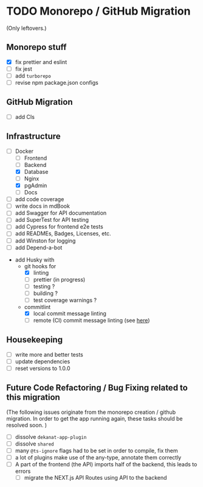 # TODO Monorepo / GitHub Migration

(Only leftovers.)

## Monorepo stuff

-   [x] fix prettier and eslint
-   [ ] fix jest
-   [ ] add `turborepo`
-   [ ] revise npm package.json configs

## GitHub Migration

-   [ ] add CIs

## Infrastructure

-   [ ] Docker
    -   [ ] Frontend
    -   [ ] Backend
    -   [x] Database
    -   [ ] Nginx
    -   [x] pgAdmin
    -   [ ] Docs
-   [ ] add code coverage
-   [ ] write docs in mdBook
-   [ ] add Swagger for API documentation
-   [ ] add SuperTest for API testing
-   [ ] add Cypress for frontend e2e tests
-   [ ] add READMEs, Badges, Licenses, etc.
-   [ ] add Winston for logging
-   [ ] add Depend-a-bot
-   add Husky with
    -   git hooks for
        -   [x] linting
        -   [ ] prettier (in progress)
        -   [ ] testing ?
        -   [ ] building ?
        -   [ ] test coverage warnings ?
    -   commitlint
        -   [x] local commit message linting
        -   [ ] remote (CI) commit message linting (see [here](https://commitlint.js.org/#/guides-ci-setup?id=github-actions))

## Housekeeping

-   [ ] write more and better tests
-   [ ] update dependencies
-   [ ] reset versions to 1.0.0

## Future Code Refactoring / Bug Fixing related to this migration

(The following issues originate from the monorepo creation / github migration. In order to get the app running again, these tasks should be resolved soon. )

-   [ ] dissolve `dekanat-app-plugin`
-   [ ] dissolve `shared`
-   [ ] many `@ts-ignore` flags had to be set in order to compile, fix them
-   [ ] a lot of plugins make use of the any-type, annotate them correctly
-   [ ] A part of the frontend (the API) imports half of the backend, this leads to errors
    -   [ ] migrate the NEXT.js API Routes using API to the backend
